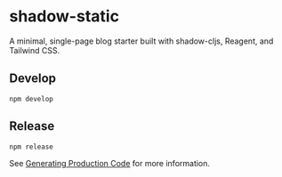 # shadow-static

A minimal, single-page blog starter built with shadow-cljs, Reagent, and Tailwind CSS.

## Develop

`npm develop`

## Release

`npm release`

See [Generating Production Code](https://shadow-cljs.github.io/docs/UsersGuide.html#release) for more information.
